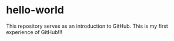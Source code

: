 # hello-world
This repository serves as an introduction to GitHub.
This is my first experience of GitHub!!!
